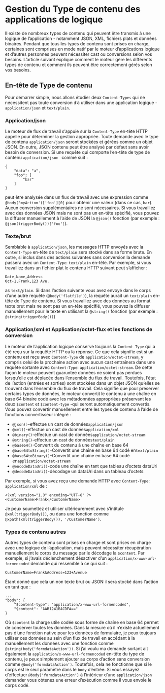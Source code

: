 <properties
   pageTitle="Gestion du type de logique applications contenues | Microsoft Azure"
   description="Comprendre comment logique applications traite des types de contenu à la conception et d’exécution"
   services="logic-apps"
   documentationCenter=".net,nodejs,java"
   authors="jeffhollan"
   manager="dwrede"
   editor=""/>

<tags
   ms.service="logic-apps"
   ms.devlang="multiple"
   ms.topic="article"
   ms.tgt_pltfrm="na"
   ms.workload="integration"
   ms.date="10/18/2016"
   ms.author="jehollan"/>

# <a name="logic-apps-content-type-handling"></a>Gestion du Type de contenu des applications de logique

Il existe de nombreux types de contenu qui peuvent être transmis à une logique de l’application - notamment JSON, XML, fichiers plats et données binaires.  Pendant que tous les types de contenu sont prises en charge, certaines sont comprises en mode natif par le moteur d’applications logique et d’autres personnes peuvent nécessiter cast ou conversions selon vos besoins.  L’article suivant explique comment le moteur gère les différents types de contenu et comment ils peuvent être correctement gérés selon vos besoins.

## <a name="content-type-header"></a>En-tête de Type de contenu

Pour démarrer simple, nous allons étudier deux `Content-Types` qui ne nécessitent pas toute conversion d’à utiliser dans une application logique - `application/json` et `text/plain`.

### <a name="applicationjson"></a>Application/json

Le moteur de flux de travail s’appuie sur la `Content-Type` en-tête HTTP appelle pour déterminer la gestion appropriée.  Toute demande avec le type de contenu `application/json` seront stockées et gérées comme un objet JSON.  En outre, JSON contenu peut être analysé par défaut sans avoir besoin de conversion.  Si une requête qui comporte l’en-tête de type de contenu `application/json ` comme suit :

```
{
    "data": "a",
    "foo": [
        "bar"
    ]
}
```

peut être analysée dans un flux de travail avec une expression comme `@body('myAction')['foo'][0]` pour obtenir une valeur (dans ce cas, `bar`).  Aucun conversion supplémentaires ne sont nécessaires.  Si vous travaillez avec des données JSON mais ne sont pas un en-tête spécifié, vous pouvez la diffuser manuellement à l’aide de JSON la `@json()` fonction (par exemple : `@json(triggerBody())['foo']`).

### <a name="textplain"></a>Texte/brut

Semblable à `application/json`, les messages HTTP envoyés avec la `Content-Type` en-tête de `text/plain` sera stocké dans sa forme brute.  En outre, si inclus dans des actions suivantes sans conversion la demande passera avec un `Content-Type`: `text/plain` en-tête.  Par exemple, si vous travaillez dans un fichier plat le contenu HTTP suivant peut s’afficher :

```
Date,Name,Address
Oct-1,Frank,123 Ave.
```

as `text/plain`.  Si dans l’action suivante vous avez envoyé dans le corps d’une autre requête (`@body('flatfile')`), la requête aurait un `text/plain` en-tête de Type de contenu.  Si vous travaillez avec des données au format texte brut mais ne sont pas un en-tête spécifié, vous pouvez la diffuser manuellement pour le texte en utilisant la `@string()` fonction (par exemple : `@string(triggerBody())`)

### <a name="applicationxml-and-applicationoctet-stream-and-converter-functions"></a>Application/xml et Application/octet-flux et les fonctions de conversion

Le moteur de l’application logique conserve toujours la `Content-Type` qui a été reçu sur la requête HTTP ou la réponse.  Ce que cela signifie est si un contenu est reçu avec `Content-Type` de `application/octet-stream`, y compris celui de la prochaine action avec aucun cast entraînera dans une requête sortante avec `Content-Type`: `application/octet-stream`.  De cette façon le moteur peuvent guaruntee données ne soient pas perdues lorsqu’elle est déplacée dans l’ensemble du flux de travail.  Toutefois, l’état de l’action (entrées et sorties) sont stockées dans un objet JSON qu’elles se trouvent dans l’ensemble du flux de travail.  Cela signifie que pour préserver certains types de données, le moteur convertit le contenu à une chaîne en base 64 binaire codé avec les métadonnées appropriées préservant les deux `$content` et `$content-type` -qui seront automatiquement convertis.  Vous pouvez convertir manuellement entre les types de contenu à l’aide de fonctions convertisseur intégré :

* `@json()`-effectue un cast de données`application/json`
* `@xml()`-effectue un cast de données`application/xml`
* `@binary()`-effectue un cast de données`application/octet-stream`
* `@string()`-effectue un cast de données`text/plain`
* `@base64()`-Convertit du contenu à une chaîne en base 64
* `@base64toString()`-Convertit une chaîne en base 64 codé en`text/plain`
* `@base64toBinary()`-Convertit une chaîne en base 64 codé en`application/octet-stream`
* `@encodeDataUri()`-code une chaîne en tant que tableau d’octets dataUri
* `@decodeDataUri()`-décodage un dataUri dans un tableau d’octets

Par exemple, si vous avez reçu une demande HTTP avec `Content-Type`: `application/xml` de :

```
<?xml version="1.0" encoding="UTF-8" ?>
<CustomerName>Frank</CustomerName>
```

Je peux soumettez et utiliser ultérieurement avec s’intitule `@xml(triggerBody())`, ou dans une fonction comme `@xpath(xml(triggerBody()), '/CustomerName')`.

### <a name="other-content-types"></a>Types de contenu autres

Autres types de contenu sont prises en charge et sont prises en charge avec une logique de l’application, mais peuvent nécessiter récupération manuellement le corps du message par le décodage la `$content`.  Par exemple, si j’avais déclenchement désactiver d’un `application/x-www-url-formencoded` demande qui ressemble à ce qui suit :

```
CustomerName=Frank&Address=123+Avenue
```

Étant donné que cela un non texte brut ou JSON il sera stocké dans l’action en tant que :

```
...
"body": {
    "$content-type": "application/x-www-url-formencoded",
    "$content": "AAB1241BACDFA=="
}
```

Où `$content` la charge utile codée sous forme de chaîne en base 64 permet de conserver toutes les données.  Dans la mesure où il n’existe actuellement pas d’une fonction native pour les données de formulaire, je peux toujours utiliser ces données au sein d’un flux de travail en accédant à la manuellement les données avec une fonction comme `@string(body('formdataAction'))`.  Si j’ai voulu ma demande sortant ait également la `application/x-www-url-formencoded` en-tête du type de contenu, je peux simplement ajouter au corps d’action sans conversion comme `@body('formdataAction')`.  Toutefois, cela ne fonctionne que si le corps est le seul paramètre dans le `body` d’entrée.  Si vous essayez d’effectuer `@body('formdataAction')` à l’intérieur d’une `application/json` demander vous obtenez une erreur d’exécution comme il vous envoie le corps codé.
